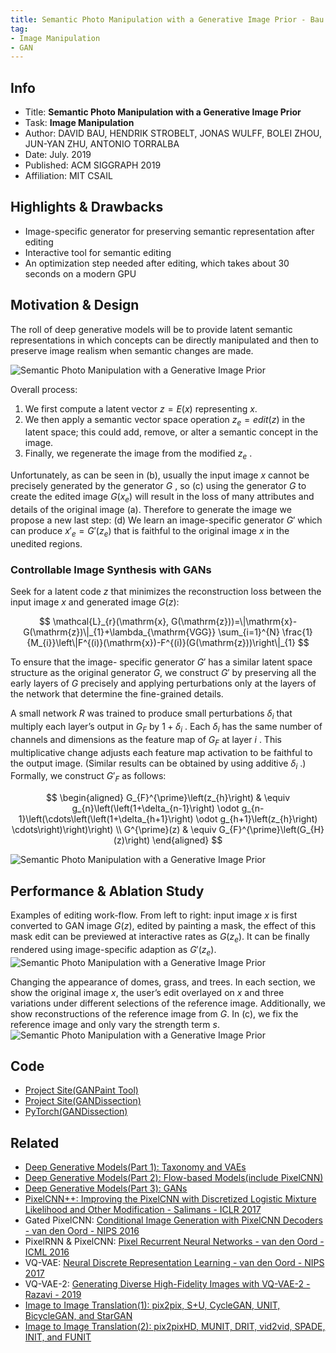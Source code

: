 ```yaml
---
title: Semantic Photo Manipulation with a Generative Image Prior - Bau -  SIGGRAPH 2019 - PyTorch
tag:
- Image Manipulation
- GAN
---
```




## Info
- Title: **Semantic Photo Manipulation with a Generative Image Prior**
- Task: **Image Manipulation**
- Author: DAVID BAU, HENDRIK STROBELT, JONAS WULFF, BOLEI ZHOU, JUN-YAN ZHU, ANTONIO TORRALBA
- Date: July. 2019
- Published: ACM SIGGRAPH 2019
- Affiliation: MIT CSAIL

## Highlights & Drawbacks
- Image-specific generator for preserving semantic representation after editing
- Interactive tool for semantic editing
- An optimization step needed after editing, which takes about 30 seconds on a modern GPU

## Motivation & Design
The roll of deep generative models will be to provide latent semantic representations in which concepts can be directly manipulated and then to preserve image realism when semantic changes are made.

![Semantic Photo Manipulation with a Generative Image Prior](https://i.imgur.com/FHNaQKN.jpg)



Overall process:
 1. We first compute a latent vector $z = E(x)$ representing $x$. 
 2. We then apply a semantic vector space operation $z_e = edit(z)$ in the latent space; this could add, remove, or alter a semantic concept in the image. 
 3. Finally, we regenerate the image from the modified $z_e$ . 

 Unfortunately, as can be seen in (b), usually the input image $x$ cannot be precisely generated by the generator $G$ , so (c) using the generator $G$ to create the edited image $G (x_e )$ will result in the loss of many attributes and details of the original image (a). Therefore to generate the image we propose a new last step: (d) We learn an image-specific generator $G′$ which can produce $x′_e = G′(z_e )$ that is faithful to the original image $x$ in the unedited regions. 


### Controllable Image Synthesis with GANs
Seek for a latent code $z$ that minimizes the reconstruction loss between the input image $x$ and generated image $G(z)$:

$$
\mathcal{L}_{r}(\mathrm{x}, G(\mathrm{z}))=\|\mathrm{x}-G(\mathrm{z})\|_{1}+\lambda_{\mathrm{VGG}} \sum_{i=1}^{N} \frac{1}{M_{i}}\left\|F^{(i)}(\mathrm{x})-F^{(i)}(G(\mathrm{z}))\right\|_{1}
$$

To ensure that the image- specific generator $G′$ has a similar latent space structure as the original generator $G$, we construct $G′$ by preserving all the early layers of $G$ precisely and applying perturbations only at the layers of the network that determine the fine-grained details.

A small network $R$ was trained to produce small perturbations $δ_i$ that multiply each layer’s output in $G_F$ by $1 + δ_i$ . Each $δ_i$ has the same number of channels and dimensions as the feature map of $G_F$ at layer $i$ . This multiplicative change adjusts each feature map activation to be faithful to the output image. (Similar results can be obtained by using additive $δ_i$ .) Formally, we construct $G'_{F}$ as follows:

$$
\begin{aligned} G_{F}^{\prime}\left(z_{h}\right) & \equiv g_{n}\left(\left(1+\delta_{n-1}\right) \odot g_{n-1}\left(\cdots\left(\left(1+\delta_{h+1}\right) \odot g_{h+1}\left(z_{h}\right) \cdots\right)\right)\right) \\ G^{\prime}(z) & \equiv G_{F}^{\prime}\left(G_{H}(z)\right) \end{aligned}
$$

![Semantic Photo Manipulation with a Generative Image Prior](https://i.imgur.com/n7Pv0tu.jpg)

## Performance & Ablation Study

Examples of editing work-flow. From left to right: input image $x$ is first converted to GAN image $G(z)$, edited by painting a mask, the effect of this mask edit can be previewed at interactive rates as $G(z_e )$. It can be finally rendered using image-specific adaption as $G′(z_e)$. 
![Semantic Photo Manipulation with a Generative Image Prior](https://i.imgur.com/4IfBn1f.jpg)


Changing the appearance of domes, grass, and trees. In each section, we show the original image $x$, the user’s edit overlayed on $x$ and three variations under different selections of the reference image. Additionally, we show reconstructions of the reference image from $G$. In (c), we fix the reference image and only vary the strength term $s$.
![Semantic Photo Manipulation with a Generative Image Prior](https://i.imgur.com/vmNYLwy.jpg)


<script async src="https://pagead2.googlesyndication.com/pagead/js/adsbygoogle.js"></script>
<ins class="adsbygoogle"
     style="display:block; text-align:center;"
     data-ad-layout="in-article"
     data-ad-format="fluid"
     data-ad-client="ca-pub-4466575858054752"
     data-ad-slot="8787986126"></ins>
<script>
     (adsbygoogle = window.adsbygoogle || []).push({});
</script>

## Code
- [Project Site(GANPaint Tool)](http://ganpaint.io)
- [Project Site(GANDissection)](https://gandissect.csail.mit.edu)
- [PyTorch(GANDissection)](https://github.com/CSAILVision/gandissect)

## Related
-  [Deep Generative Models(Part 1): Taxonomy and VAEs](https://arxivnote.ddlee.cn/Deep-Generative-Models-Taxonomy-VAE.html)
- [Deep Generative Models(Part 2): Flow-based Models(include PixelCNN)](https://arxivnote.ddlee.cn/Deep-Generative-Models-Flow-based-Models-PixelCNN.html)
- [Deep Generative Models(Part 3): GANs](https://arxivnote.ddlee.cn/Deep-Generative-Models-GAN-WGAN-SAGAN-StyleGAN-BigGAN.html)
- [PixelCNN++: Improving the PixelCNN with Discretized Logistic Mixture Likelihood and Other Modification - Salimans - ICLR 2017](https://arxivnote.ddlee.cn/PixelCNN++-Improving-the-PixelCNN-with-Discretized-Logistic-Mixture-Likelihood-and-Other-Modification.html)
- Gated PixelCNN: [Conditional Image Generation with PixelCNN Decoders - van den Oord - NIPS 2016](https://arxivnote.ddlee.cn/Conditional-Image-Generation-with-PixelCNN-Decoders.html)
- PixelRNN & PixelCNN: [Pixel Recurrent Neural Networks - van den Oord - ICML 2016](https://arxivnote.ddlee.cn/Pixel-Recurrent-Neural-Networks.html)
- VQ-VAE: [Neural Discrete Representation Learning - van den Oord - NIPS 2017](https://arxivnote.ddlee.cn/Neural-Discrete-Representation-Learning.html)
- VQ-VAE-2: [ Generating Diverse High-Fidelity Images with VQ-VAE-2 - Razavi - 2019](https://arxivnote.ddlee.cn/Generating-Diverse-High-Fidelity-Images-with-VQ-VAE-2.html)
- [Image to Image Translation(1): pix2pix, S+U, CycleGAN, UNIT, BicycleGAN, and StarGAN](https://arxivnote.ddlee.cn/Image-to-image-Translation-pix2pix-CycleGAN-UNIT-BicycleGAN-StarGAN.html)
- [Image to Image Translation(2): pix2pixHD, MUNIT, DRIT, vid2vid, SPADE, INIT, and FUNIT](https://arxivnote.ddlee.cn/Image-to-image-Translation-pix2pixHD-MUNIT-DRIT-vid2vid-SPADE-INIT-FUNIT.html)